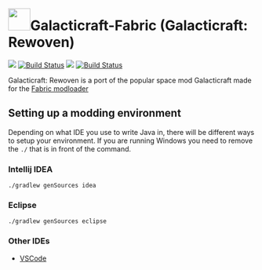 # <img src="https://raw.githubusercontent.com/teamgalacticraft/Galacticraft-Fabric/3244db50675bc87dcb49053fc4fd5bf16efc98d3/src/main/resources/assets/galacticraft-fabric/icon.png" width="45" height="45" >Galacticraft-Fabric (Galacticraft: Rewoven)
[![](https://img.shields.io/discord/449966345665249290.svg?colorB=7289DA&label=Discord&style=flat-square)](https://discord.gg/N4ndFkr) [![Build Status](https://travis-ci.com/teamgalacticraft/Galacticraft-Fabric.svg?branch=master)](https://travis-ci.com/teamgalacticraft/Galacticraft-Fabric) [![](https://jitpack.io/v/teamgalacticraft/Galacticraft-Fabric.svg)](https://jitpack.io/#teamgalacticraft/Galacticraft-Fabric) [![Build Status](http://ci.joezwet.me:8080/job/Galacticraft-Fabric/badge/icon?style=flat-square)](http://ci.joezwet.me:8080/job/Galacticraft-Fabric/)

Galacticraft: Rewoven is a port of the popular space mod Galacticraft made for the [Fabric modloader](https://fabricmc.net/2018/12/10/announcement.html)

## Setting up a modding environment
Depending on what IDE you use to write Java in, there will be different ways to setup your environment.
If you are running Windows you need to remove the `./` that is in front of the command.

### Intellij IDEA
```
./gradlew genSources idea
```

### Eclipse
```
./gradlew genSources eclipse
```

### Other IDEs
* [VSCode](https://fabricmc.net/wiki/setup:vscode)
